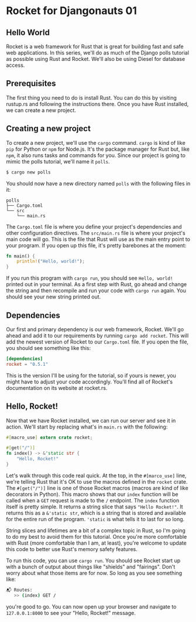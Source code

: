 # Rocket for Djangonauts 01
## Hello World

Rocket is a web framework for Rust that is great for building fast and
safe web applications. In this series, we'll do as much of the Django
polls tutorial as possible using Rust and Rocket. We'll also be using
Diesel for database access.

## Prerequisites

The first thing you need to do is install Rust. You can do this by
visiting rustup.rs and following the instructions there. Once you have
Rust installed, we can create a new project.

## Creating a new project

To create a new project, we'll use the `cargo` command. `cargo` is kind
of like `pip` for Python or `npm` for Node.js. It's the package manager
for Rust but, like `npm`, it also runs tasks and commands for you. Since
our project is going to mimic the polls tutorial, we'll name it `polls`.

```sh
$ cargo new polls
```

You should now have a new directory named `polls` with the following
files in it:

```text
polls
├── Cargo.toml
└── src
    └── main.rs
```

The `Cargo.toml` file is where you define your project's dependencies
and other configuration directives. The `src/main.rs` file is where your
project's main code will go. This is the file that Rust will use as the
main entry point to your program. If you open up this file, it's pretty
barebones at the moment:

```rust
fn main() {
    println!("Hello, world!");
}
```

If you run this program with `cargo run`, you should see `Hello, world!`
printed out in your terminal. As a first step with Rust, go ahead and
change the string and then recompile and run your code with `cargo run`
again. You should see your new string printed out.

## Dependencies

Our first and primary dependency is our web framework, Rocket. We'll go
ahead and add it to our requirements by running `cargo add rocket`. This
will add the newest version of Rocket to our `Cargo.toml` file. If you
open the file, you should see something like this:

```toml
[dependencies]
rocket = "0.5.1"
```

This is the version I'll be using for the tutorial, so if yours is
newer, you might have to adjust your code accordingly. You'll find all
of Rocket's documentation on its website at rocket.rs.

## Hello, Rocket!

Now that we have Rocket installed, we can run our server and see it in
action. We'll start by replacing what's in `main.rs` with the following:

```rust
#[macro_use] extern crate rocket;

#[get("/")]
fn index() -> &'static str {
    "Hello, Rocket!"
}
```

Let's walk through this code real quick. At the top, in the
`#[marco_use]` line, we're telling Rust that it's OK to use the macros
defined in the `rocket` crate. The `#[get("/")]` line is one of those
Rocket macros (macros are kind of like decorators in Python). This macro
shows that our `index` function will be called when a `GET` request is
made to the `/` endpoint. The `index` function itself is pretty simple.
It returns a string slice that says `"Hello Rocket!"`. It returns this
as a `&'static str`, which is a string that is stored and available for
the entire run of the program. `'static` is what tells it to last for so
long.

String slices and lifetimes are a bit of a complex topic in Rust, so I'm
going to do my best to avoid them for this tutorial. Once you're more
comfortable with Rust (more comfortable than I am, at least), you're
welcome to update this code to better use Rust's memory safety features.

To run this code, you can use `cargo run`. You should see Rocket start
up with a bunch of output about things like "shields" and "fairings".
Don't worry about what those items are for now. So long as you see
something like:

```sh
📬 Routes:
   >> (index) GET /
```

you're good to go. You can now open up your browser and navigate to
`127.0.0.1:8000` to see your "Hello, Rocket!" message.
